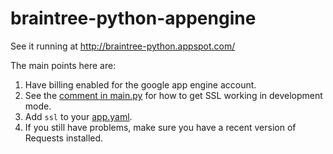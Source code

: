 braintree-python-appengine
==========================

See it running at http://braintree-python.appspot.com/

The main points here are:

1. Have billing enabled for the google app engine account.
2. See the [comment in main.py](https://github.com/agfor/braintree-python-appengine/blob/master/main.py#L28-L40) for how to get SSL working in development mode.
3. Add `ssl` to your [app.yaml](https://github.com/agfor/braintree-python-appengine/blob/master/app.yaml#L18-L19).
4. If you still have problems, make sure you have a recent version of Requests installed.
